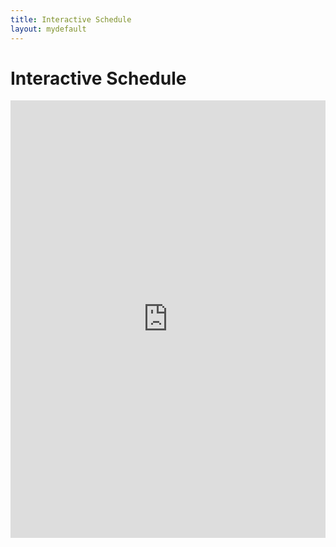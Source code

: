 ```yaml
---
title: Interactive Schedule
layout: mydefault
---
```


# Interactive Schedule

<iframe width="100%" height="700" src="https://msit.powerbi.com/view?r=eyJrIjoiOTVlMjMyNTgtM2JmYS00MmVmLTk0MjAtNzE2NTJlYzRiZjQyIiwidCI6IjcyZjk4OGJmLTg2ZjEtNDFhZi05MWFiLTJkN2NkMDExZGI0NyIsImMiOjV9" frameborder="0" allowFullScreen="true"></iframe>
